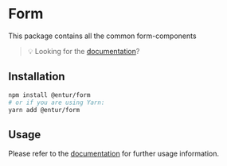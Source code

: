 # Form

This package contains all the common form-components

> 💡 Looking for the [documentation](https://design.entur.orgelementer/inputgroup)?

## Installation

```sh
npm install @entur/form
# or if you are using Yarn:
yarn add @entur/form
```

## Usage

Please refer to the [documentation](https://design.entur.orgelementer/inputgroup) for further usage information.
